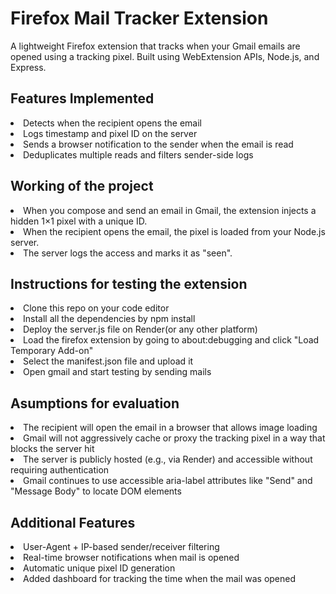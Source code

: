 <h1>Firefox Mail Tracker Extension</h1>
<p>A lightweight Firefox extension that tracks when your Gmail emails are opened using a tracking pixel. Built using WebExtension APIs, Node.js, and Express.</p>

<h2>Features Implemented</h2>
<li>Detects when the recipient opens the email</li>
<li>Logs timestamp and pixel ID on the server</li>
<li>Sends a browser notification to the sender when the email is read  </li>
<li>Deduplicates multiple reads and filters sender-side logs</li>

<h2>Working of the project</h2>
<li>When you compose and send an email in Gmail, the extension injects a hidden 1×1 pixel with a unique ID.</li>
<li>When the recipient opens the email, the pixel is loaded from your Node.js server.</li>
<li>The server logs the access and marks it as "seen".</li>

<h2>Instructions for testing the extension</h2>
<li>Clone this repo on your code editor</li>
<li>Install all the dependencies by npm install</li>
<li>Deploy the server.js file on Render(or any other platform)</li>
<li>Load the firefox extension by going to about:debugging and click "Load Temporary Add-on"</li>
<li>Select the manifest.json file and upload it</li>
<li>Open gmail and start testing by sending mails</li>

<h2>Asumptions for evaluation</h2>
<li>The recipient will open the email in a browser that allows image loading</li>
<li>Gmail will not aggressively cache or proxy the tracking pixel in a way that blocks the server hit</li>
<li>The server is publicly hosted (e.g., via Render) and accessible without requiring authentication</li>
<li>Gmail continues to use accessible aria-label attributes like "Send" and "Message Body" to locate DOM elements</li>

<h2>Additional Features</h2>
<li>User-Agent + IP-based sender/receiver filtering</li>
<li>Real-time browser notifications when mail is opened</li>
<li>Automatic unique pixel ID generation</li>
<li>Added dashboard for tracking the time when the mail was opened</li>
